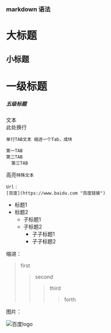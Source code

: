 ### markdown 语法

大标题
=== 

小标题
---

# 一级标题
##### 五级标题

文本  <br> 此处换行

    单行TAB文本 缩进一个Tab，成块
    
    第一TAB
    第二TAB
      第三TAB

高亮`特殊文本`

    Url：
    [百度](https://www.baidu.com "百度链接")

* 标题1
* 标题2
    * 子标题1
    * 子标题2
        * 子子标题1
        * 子子标题2


缩进：
> first
>> second
>>> third
>>>> forth

图片：

![百度logo](http://www.baidu.com/img/bdlogo.gif "baidu图片")


